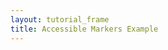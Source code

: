 ```yaml
---
layout: tutorial_frame
title: Accessible Markers Example
---
```


<script type="module">
	import {Map, TileLayer, Marker} from 'leaflet';

	const map = new Map('map').setView([50.4501, 30.5234], 4);

	const tiles = new TileLayer('https://tile.openstreetmap.org/{z}/{x}/{y}.png', {
		maxZoom: 19,
		attribution: '&copy; <a href="http://www.openstreetmap.org/copyright">OpenStreetMap</a>'
	}).addTo(map);

	const marker = new Marker([50.4501, 30.5234], {alt: 'Kyiv'}).addTo(map)
		.bindPopup('Kyiv, Ukraine is the birthplace of Leaflet!');
</script>
